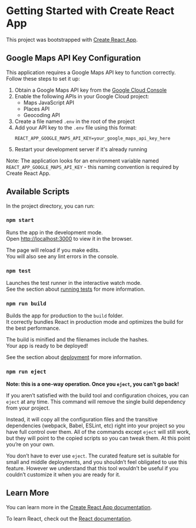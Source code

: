 # Getting Started with Create React App

This project was bootstrapped with [Create React App](https://github.com/facebook/create-react-app).

## Google Maps API Key Configuration

This application requires a Google Maps API key to function correctly. Follow these steps to set it up:

1. Obtain a Google Maps API key from the [Google Cloud Console](https://console.cloud.google.com/)
2. Enable the following APIs in your Google Cloud project:
   - Maps JavaScript API
   - Places API
   - Geocoding API
3. Create a file named `.env` in the root of the project
4. Add your API key to the `.env` file using this format:
   ```
   REACT_APP_GOOGLE_MAPS_API_KEY=your_google_maps_api_key_here
   ```
5. Restart your development server if it's already running

Note: The application looks for an environment variable named `REACT_APP_GOOGLE_MAPS_API_KEY` - this naming convention is required by Create React App.

## Available Scripts

In the project directory, you can run:

### `npm start`

Runs the app in the development mode.\
Open [http://localhost:3000](http://localhost:3000) to view it in the browser.

The page will reload if you make edits.\
You will also see any lint errors in the console.

### `npm test`

Launches the test runner in the interactive watch mode.\
See the section about [running tests](https://facebook.github.io/create-react-app/docs/running-tests) for more information.

### `npm run build`

Builds the app for production to the `build` folder.\
It correctly bundles React in production mode and optimizes the build for the best performance.

The build is minified and the filenames include the hashes.\
Your app is ready to be deployed!

See the section about [deployment](https://facebook.github.io/create-react-app/docs/deployment) for more information.

### `npm run eject`

**Note: this is a one-way operation. Once you `eject`, you can’t go back!**

If you aren’t satisfied with the build tool and configuration choices, you can `eject` at any time. This command will remove the single build dependency from your project.

Instead, it will copy all the configuration files and the transitive dependencies (webpack, Babel, ESLint, etc) right into your project so you have full control over them. All of the commands except `eject` will still work, but they will point to the copied scripts so you can tweak them. At this point you’re on your own.

You don’t have to ever use `eject`. The curated feature set is suitable for small and middle deployments, and you shouldn’t feel obligated to use this feature. However we understand that this tool wouldn’t be useful if you couldn’t customize it when you are ready for it.

## Learn More

You can learn more in the [Create React App documentation](https://facebook.github.io/create-react-app/docs/getting-started).

To learn React, check out the [React documentation](https://reactjs.org/).